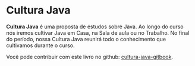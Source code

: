 # Cultura Java

**Cultura Java** é uma proposta de estudos sobre Java. Ao longo do curso nós iremos cultivar Java em Casa, na Sala de aula ou no Trabalho.
No final do período, nossa Cultura Java reunirá todo o conhecimento que cultivamos durante o curso.

Você pode contribuir com este livro no github: [cultura-java-gitbook](https://github.com/edusantana/cultura-java-gitbook).

